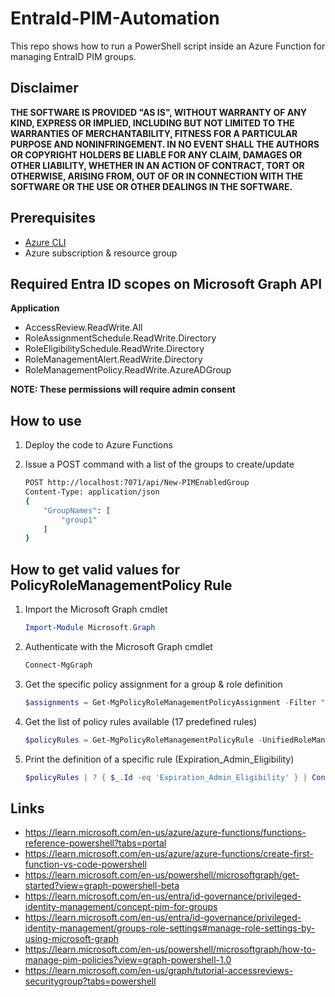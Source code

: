 # EntraId-PIM-Automation

This repo shows how to run a PowerShell script inside an Azure Function for managing EntraID PIM groups.

## Disclaimer

**THE SOFTWARE IS PROVIDED "AS IS", WITHOUT WARRANTY OF ANY KIND, EXPRESS OR IMPLIED, INCLUDING BUT NOT LIMITED TO THE WARRANTIES OF MERCHANTABILITY, FITNESS FOR A PARTICULAR PURPOSE AND NONINFRINGEMENT. IN NO EVENT SHALL THE AUTHORS OR COPYRIGHT HOLDERS BE LIABLE FOR ANY CLAIM, DAMAGES OR OTHER LIABILITY, WHETHER IN AN ACTION OF CONTRACT, TORT OR OTHERWISE, ARISING FROM, OUT OF OR IN CONNECTION WITH THE SOFTWARE OR THE USE OR OTHER DEALINGS IN THE SOFTWARE.**

## Prerequisites

- [Azure CLI](https://docs.microsoft.com/en-us/cli/azure/install-azure-cli)
- Azure subscription & resource group

## Required Entra ID scopes on Microsoft Graph API

**Application**
- AccessReview.ReadWrite.All
- RoleAssignmentSchedule.ReadWrite.Directory
- RoleEligibilitySchedule.ReadWrite.Directory
- RoleManagementAlert.ReadWrite.Directory
- RoleManagementPolicy.ReadWrite.AzureADGroup

**NOTE: These permissions will require admin consent**

## How to use

1.  Deploy the code to Azure Functions

1.  Issue a POST command with a list of the groups to create/update

    ```bash
    POST http://localhost:7071/api/New-PIMEnabledGroup
    Content-Type: application/json    
    {
        "GroupNames": [
            "group1"
        ]
    }
    ```

## How to get valid values for PolicyRoleManagementPolicy Rule

1.  Import the Microsoft Graph cmdlet

    ```powershell
    Import-Module Microsoft.Graph
    ```

1.  Authenticate with the Microsoft Graph cmdlet

    ```powershell
    Connect-MgGraph
    ```

1.  Get the specific policy assignment for a group & role definition

    ```powershell
    $assignments = Get-MgPolicyRoleManagementPolicyAssignment -Filter "scopeId eq '$groupId' and scopeType eq 'Group' and roleDefinitionId eq 'member'"
    ```

1.  Get the list of policy rules available (17 predefined rules)

    ```powershell
    $policyRules = Get-MgPolicyRoleManagementPolicyRule -UnifiedRoleManagementPolicyId $assignments.PolicyId
    ```

1.  Print the definition of a specific rule (Expiration_Admin_Eligibility)

    ```powershell
    $policyRules | ? { $_.Id -eq 'Expiration_Admin_Eligibility' } | ConvertTo-Json
    ```

## Links

- https://learn.microsoft.com/en-us/azure/azure-functions/functions-reference-powershell?tabs=portal
- https://learn.microsoft.com/en-us/azure/azure-functions/create-first-function-vs-code-powershell
- https://learn.microsoft.com/en-us/powershell/microsoftgraph/get-started?view=graph-powershell-beta
- https://learn.microsoft.com/en-us/entra/id-governance/privileged-identity-management/concept-pim-for-groups
- https://learn.microsoft.com/en-us/entra/id-governance/privileged-identity-management/groups-role-settings#manage-role-settings-by-using-microsoft-graph
- https://learn.microsoft.com/en-us/powershell/microsoftgraph/how-to-manage-pim-policies?view=graph-powershell-1.0
- https://learn.microsoft.com/en-us/graph/tutorial-accessreviews-securitygroup?tabs=powershell